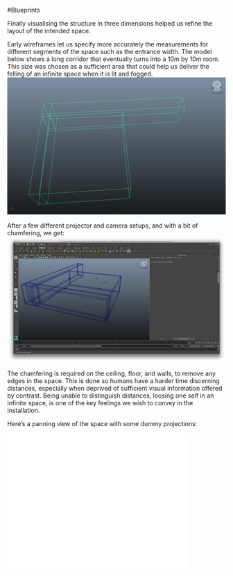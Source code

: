 #Blueprints

Finally visualising the structure in three dimensions helped us refine the layout of the intended space. 

Early wireframes let us specify more accurately the measurements for different segments of the space such as the entrance width. The model below shows a long corridor that eventually turns into a 10m by 10m room. This size was chosen as a sufficient area that could help us deliver the felling of an infinite space when it is lit and fogged.
![](../project_images/postBlueprints/spatial1.png)

After a few different projector and camera setups, and with a bit of chamfering, we get:
![](../project_images/postBlueprints/spatial2.png)

The chamfering is required on the ceiling, floor, and walls, to remove any edges in the space. This is done so humans have a harder time discerning distances, especially when deprived of sufficient visual information offered by contrast. Being unable to distinguish distances, loosing one self in an infinite space, is one of the key feelings we wish to convey in the installation.

Here’s a panning view of the space with some dummy projections:

<iframe width="420" height="315" src="//www.youtube.com/embed/pgD6yKw5jzA" frameborder="0" allowfullscreen></iframe>